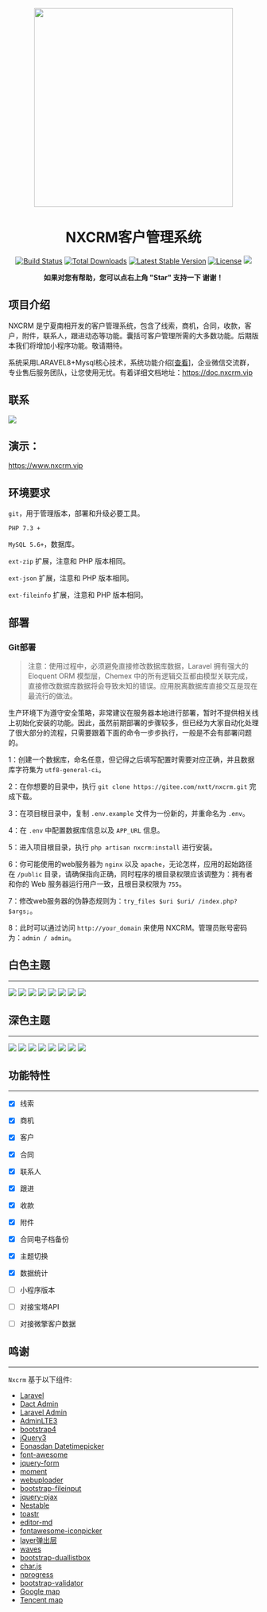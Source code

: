 <p align="center"><img src="https://wyz.xyz/assets/files/2020-08-13/1597295447-873997-nxcrm.png" width="400"></p>
<h1 align="center"> NXCRM客户管理系统</h1> 
<p align="center">
<a href="https://www.nxcrm.vip"><img src="https://img.shields.io/badge/version-1.12.29-green" alt="Build Status"></a>
<a href="https://www.nxcrm.vip"><img src="https://img.shields.io/badge/laravel-8.0-%23ef3b2d" alt="Total Downloads"></a>
<a href="http://www.dcatadmin.com/"><img src="https://img.shields.io/badge/dcatadmin-2.0.14-%234c5ec2" alt="Latest Stable Version"></a>
<a href="https://www.nxcrm.vip"><img src="https://img.shields.io/badge/MYSQL-8.0-%2300758f" alt="License"></a>
<a href="https://www.nxcrm.vip">
        <img src="https://img.shields.io/badge/Licence-GPL3.0-green.svg?style=flat" />
    </a>
</p>
<p align="center">    
    <b>如果对您有帮助，您可以点右上角 "Star" 支持一下 谢谢！</b>
</p>

## 项目介绍

NXCRM 是宁夏南相开发的客户管理系统，包含了线索，商机，合同，收款，客户，附件，联系人，跟进动态等功能。囊括可客户管理所需的大多数功能。后期版本我们将增加小程序功能。敬请期待。 

系统采用LARAVEL8+Mysql核心技术，系统功能介绍[[查看]](https://www.nxcrm.vip)，企业微信交流群，专业售后服务团队，让您使用无忧。有着详细文档地址：https://doc.nxcrm.vip

## 联系
![](https://wyz.xyz/assets/files/2020-12-29/1609212045-909182-1.jpeg)


## 演示：
https://www.nxcrm.vip

## 环境要求

`git`，用于管理版本，部署和升级必要工具。

`PHP 7.3 +`

`MySQL 5.6+`，数据库。

`ext-zip` 扩展，注意和 PHP 版本相同。

`ext-json` 扩展，注意和 PHP 版本相同。

`ext-fileinfo` 扩展，注意和 PHP 版本相同。


## 部署

### Git部署

> 注意：使用过程中，必须避免直接修改数据库数据，Laravel 拥有强大的 Eloquent ORM 模型层，Chemex 中的所有逻辑交互都由模型关联完成，直接修改数据库数据将会导致未知的错误。应用脱离数据库直接交互是现在最流行的做法。

生产环境下为遵守安全策略，非常建议在服务器本地进行部署，暂时不提供相关线上初始化安装的功能。因此，虽然前期部署的步骤较多，但已经为大家自动化处理了很大部分的流程，只需要跟着下面的命令一步步执行，一般是不会有部署问题的。

1：创建一个数据库，命名任意，但记得之后填写配置时需要对应正确，并且数据库字符集为 `utf8-general-ci`。

2：在你想要的目录中，执行 `git clone https://gitee.com/nxtt/nxcrm.git` 完成下载。

3：在项目根目录中，复制 `.env.example` 文件为一份新的，并重命名为 `.env`。

4：在 `.env` 中配置数据库信息以及 `APP_URL` 信息。

5：进入项目根目录，执行 `php artisan nxcrm:install` 进行安装。

6：你可能使用的web服务器为 `nginx` 以及 `apache`，无论怎样，应用的起始路径在 `/public` 目录，请确保指向正确，同时程序的根目录权限应该调整为：拥有者和你的 Web
服务器运行用户一致，且根目录权限为 `755`。

7：修改web服务器的伪静态规则为：`try_files $uri $uri/ /index.php?$args;`。

8：此时可以通过访问 `http://your_domain` 来使用 NXCRM。管理员账号密码为：`admin / admin`。


## 白色主题
 ---
 ![](https://wyz.xyz/assets/files/2020-08-13/1597299703-929541-15.jpeg)
![](https://wyz.xyz/assets/files/2020-08-13/1597299702-1812-1.jpeg)
![](https://wyz.xyz/assets/files/2020-08-13/1597299702-275937-3.jpeg)
![](https://wyz.xyz/assets/files/2020-08-13/1597299702-547261-5.jpeg)
![](https://wyz.xyz/assets/files/2020-08-13/1597299702-956460-8.jpeg)
![](https://wyz.xyz/assets/files/2020-08-13/1597299703-90334-9.jpeg)
![](https://wyz.xyz/assets/files/2020-08-13/1597299703-366323-11.jpeg)
![](https://wyz.xyz/assets/files/2020-08-13/1597299703-765415-14.jpeg)

## 深色主题
 ---
 ![](https://wyz.xyz/assets/files/2020-08-13/1597299704-84760-16.jpeg)
![](https://wyz.xyz/assets/files/2020-08-13/1597299703-498686-12.jpeg)
![](https://wyz.xyz/assets/files/2020-08-13/1597299702-144606-2.jpeg)
![](https://wyz.xyz/assets/files/2020-08-13/1597299702-405472-4.jpeg)
![](https://wyz.xyz/assets/files/2020-08-13/1597299702-686011-6.jpeg)
![](https://wyz.xyz/assets/files/2020-08-13/1597299702-820414-7.jpeg)
![](https://wyz.xyz/assets/files/2020-08-13/1597299703-227817-10.jpeg)
![](https://wyz.xyz/assets/files/2020-08-13/1597299703-630113-13.jpeg)


## 功能特性
 ---
- [x] 线索
- [x] 商机
- [x] 客户
- [x] 合同
- [x] 联系人
- [x] 跟进
- [x] 收款
- [x] 附件
- [x] 合同电子档备份
- [x] 主题切换
- [x] 数据统计
- [ ] 小程序版本
- [ ] 对接宝塔API
- [ ] 对接微擎客户数据


## 鸣谢
 ---
`Nxcrm` 基于以下组件:

+ [Laravel](https://laravel.com/)
+ [Dact Admin](http://www.dcatadmin.com/)
+ [Laravel Admin](https://www.laravel-admin.org/)
+ [AdminLTE3](https://github.com/ColorlibHQ/AdminLTE)
+ [bootstrap4](https://getbootstrap.com/)
+ [jQuery3](https://jquery.com/)
+ [Eonasdan Datetimepicker](https://github.com/Eonasdan/bootstrap-datetimepicker/)
+ [font-awesome](http://fontawesome.io)
+ [jquery-form](https://github.com/jquery-form/form)
+ [moment](http://momentjs.com/)
+ [webuploader](http://fex.baidu.com/webuploader/)
+ [bootstrap-fileinput](https://github.com/kartik-v/bootstrap-fileinput)
+ [jquery-pjax](https://github.com/defunkt/jquery-pjax)
+ [Nestable](http://dbushell.github.io/Nestable/)
+ [toastr](http://codeseven.github.io/toastr/)
+ [editor-md](https://github.com/pandao/editor.md)
+ [fontawesome-iconpicker](https://github.com/itsjavi/fontawesome-iconpicker)
+ [layer弹出层](http://layer.layui.com/)
+ [waves](https://github.com/fians/Waves)
+ [bootstrap-duallistbox](https://www.virtuosoft.eu/code/bootstrap-duallistbox/)
+ [char.js](https://www.chartjs.org)
+ [nprogress](https://ricostacruz.com/nprogress/)
+ [bootstrap-validator](https://github.com/1000hz/bootstrap-validator)
+ [Google map](https://www.google.com/maps)
+ [Tencent map](http://lbs.qq.com/)

